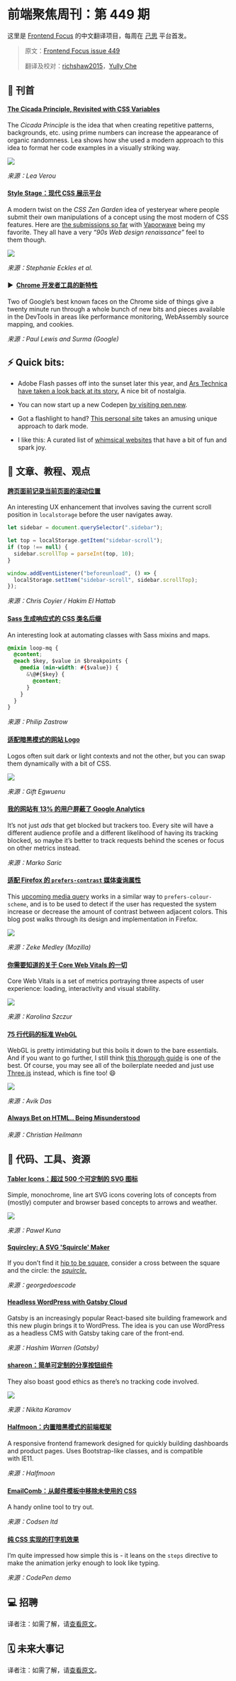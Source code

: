 # 前端聚焦周刊：第 449 期

这里是 [Frontend Focus](https://frontendfoc.us/latest) 的中文翻译项目，每周在 [己思](https://ohmyrss.com/?fef) 平台首发。

> 原文：[Frontend Focus issue 449](https://frontendfoc.us/issues/449)
> 
> 翻译及校对：[richshaw2015](https://github.com/richshaw2015)，[Yully Che](https://github.com/chechebecomestrong)

## 🚀 刊首

#### [The Cicada Principle, Revisited with CSS Variables](https://frontendfoc.us/link/91793/rss "lea.verou.me")

The _Cicada Principle_ is the idea that when creating repetitive patterns, backgrounds, etc. using prime numbers can increase the appearance of organic randomness. Lea shows how she used a modern approach to this idea to format her code examples in a visually striking way.

[![](https://res.cloudinary.com/cpress/image/upload/w_1280,e_sharpen:60/v1594810888/qjam08r7xrlr6tybsany.jpg)](https://frontendfoc.us/link/91793/rss)

*来源：Lea Verou*

#### [Style Stage：现代 CSS 展示平台](https://frontendfoc.us/link/91794/rss "stylestage.dev")

A modern twist on the _CSS Zen Garden_ idea of yesteryear where people submit their own manipulations of a concept using the most modern of CSS features. Here are [the submissions so far](https://frontendfoc.us/link/91795/rss) with [Vaporwave](https://frontendfoc.us/link/91796/rss) being my favorite. They all have a very _“90s Web design renaissance”_ feel to them though.

![](https://repository-images.githubusercontent.com/276970401/fb04d000-bf10-11ea-9e96-3788ae2b16f7)

*来源：Stephanie Eckles et al.*

#### ▶  [Chrome 开发者工具的新特性](https://frontendfoc.us/link/91798/rss "www.youtube.com")

Two of Google’s best known faces on the Chrome side of things give a twenty minute run through a whole bunch of new bits and pieces available in the DevTools in areas like performance monitoring, WebAssembly source mapping, and cookies.

*来源：Paul Lewis and Surma (Google)*

## ⚡️ Quick bits:

*   Adobe Flash passes off into the sunset later this year, and [Ars Technica have taken a look back at its story.](https://frontendfoc.us/link/91799/rss) A nice bit of nostalgia.

*   You can now start up a new Codepen [by visiting pen.new](https://frontendfoc.us/link/91800/rss).

*   Got a flashlight to hand? [This personal site](https://frontendfoc.us/link/91801/rss) takes an amusing unique approach to dark mode.

*   I like this: A curated list of [whimsical websites](https://frontendfoc.us/link/91802/rss) that have a bit of fun and spark joy.

## 📙 文章、教程、观点

#### [跨页面前记录当前页面的滚动位置](https://frontendfoc.us/link/91806/rss "css-tricks.com")

An interesting UX enhancement that involves saving the current scroll position in `localstorage` before the user navigates away.

```js
let sidebar = document.querySelector(".sidebar");

let top = localStorage.getItem("sidebar-scroll");
if (top !== null) {
  sidebar.scrollTop = parseInt(top, 10);
}

window.addEventListener("beforeunload", () => {
  localStorage.setItem("sidebar-scroll", sidebar.scrollTop);
});
```

*来源：Chris Coyier / Hakim El Hattab*

#### [Sass 生成响应式的 CSS 类名后缀](https://frontendfoc.us/link/91807/rss "seesparkbox.com")

An interesting look at automating classes with Sass mixins and maps.

```css
@mixin loop-mq {
  @content;
  @each $key, $value in $breakpoints {
    @media (min-width: #{$value}) {
      &\@#{$key} {
        @content;
      }
    }
  }
}
```
*来源：Philip Zastrow*

#### [适配暗黑模式的网站 Logo](https://frontendfoc.us/link/91808/rss "www.giftegwuenu.com")

Logos often suit dark or light contexts and not the other, but you can swap them dynamically with a bit of CSS.

![](https://www.giftegwuenu.com/images/uploads/untitled-design.png)

*来源：Gift Egwuenu*

#### [我的网站有 13% 的用户屏蔽了 Google Analytics](https://frontendfoc.us/link/91809/rss "markosaric.com")

It’s not just _ads_ that get blocked but trackers too. Every site will have a different audience profile and a different likelihood of having its tracking blocked, so maybe it’s better to track requests behind the scenes or focus on other metrics instead.

*来源：Marko Saric*

#### [适配 Firefox 的 `prefers-contrast` 媒体查询属性](https://frontendfoc.us/link/91810/rss "hacks.mozilla.org")

This [upcoming media query](https://frontendfoc.us/link/91811/rss) works in a similar way to `prefers-colour-scheme`, and is to be used to detect if the user has requested the system increase or decrease the amount of contrast between adjacent colors. This blog post walks through its design and implementation in Firefox.

![](https://hacks.mozilla.org/files/2020/07/image3.png)

*来源：Zeke Medley (Mozilla)*

#### [你需要知道的关于 Core Web Vitals 的一切](https://frontendfoc.us/link/91812/rss "calibreapp.com")

Core Web Vitals is a set of metrics portraying three aspects of user experience: loading, interactivity and visual stability.

![](https://calibreapp.com/_next/static/images/core-web-vitals-2000-32d107377cef0c5f512986fd6e6dcd11.png)

*来源：Karolina Szczur*

#### [75 行代码的标准 WebGL](https://frontendfoc.us/link/91813/rss "avikdas.com")

WebGL is pretty intimidating but this boils it down to the bare essentials. And if you want to go further, I still think [this thorough guide](https://frontendfoc.us/link/91814/rss) is one of the best. Of course, you may see all of the boilerplate needed and just use [Three.js](https://frontendfoc.us/link/91815/rss) instead, which is fine too! 😄

![](https://avikdas.com/assets/images/2020-07-08-barebones-webgl-in-75-lines-of-code/full-sequence-diagram.png)

*来源：Avik Das*

#### [Always Bet on HTML.. Being Misunderstood](https://frontendfoc.us/link/91816/rss "christianheilmann.com")

*来源：Christian Heilmann*

## 🔧 代码、工具、资源

#### [Tabler Icons：超过 500 个可定制的 SVG 图标](https://frontendfoc.us/link/91817/rss "tablericons.com")

Simple, monochrome, line art SVG icons covering lots of concepts from (mostly) computer and browser based concepts to arrows and weather.

[![](https://res.cloudinary.com/cpress/image/upload/w_1280,e_sharpen:60/vttdounnlssbud63twka.jpg)](https://frontendfoc.us/link/91817/rss)

*来源：Paweł Kuna*

#### [Squircley: A SVG 'Squircle' Maker](https://frontendfoc.us/link/91836/rss "squircley.app")

If you don’t find it [hip to be square](https://frontendfoc.us/link/91819/rss), consider a cross between the square and the circle: the [_squircle_.](https://frontendfoc.us/link/91831/rss)

*来源：georgedoescode*

#### [Headless WordPress with Gatsby Cloud](https://frontendfoc.us/link/91820/rss "www.gatsbyjs.org")

Gatsby is an increasingly popular React-based site building framework and this new plugin brings it to WordPress. The idea is you can use WordPress as a headless CMS with Gatsby taking care of the front-end.

*来源：Hashim Warren (Gatsby)*

#### [shareon：简单可定制的分享按钮组件](https://frontendfoc.us/link/91821/rss "shareon.js.org")

They also boast good ethics as there’s no tracking code involved.

![](https://raw.githubusercontent.com/NickKaramoff/shareon/master/docs/screen01@2x.png)

*来源：Nikita Karamov*

#### [Halfmoon：内置暗黑模式的前端框架](https://frontendfoc.us/link/91822/rss "www.gethalfmoon.com")

A responsive frontend framework designed for quickly building dashboards and product pages. Uses Bootstrap-like classes, and is compatible with IE11.

*来源：Halfmoon*

#### [EmailComb：从邮件模板中移除未使用的 CSS](https://frontendfoc.us/link/91823/rss "emailcomb.com")

A handy online tool to try out.

*来源：Codsen ltd*

#### [纯 CSS 实现的打字机效果](https://frontendfoc.us/link/91824/rss "codepen.io")

I’m quite impressed how simple this is - it leans on the `steps` directive to make the animation jerky enough to look like typing.

*来源：CodePen demo*

## 💻 招聘

译者注：如需了解，请[查看原文](https://frontendfoc.us/issues/449)。

## 🗓 未来大事记

译者注：如需了解，请[查看原文](https://frontendfoc.us/issues/449)。

